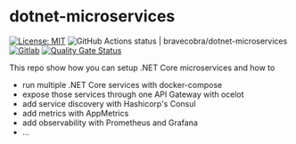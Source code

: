 # dotnet-microservices
[![License: MIT](https://img.shields.io/badge/License-MIT-green.svg)](https://opensource.org/licenses/MIT)
![GitHub Actions status | bravecobra/dotnet-microservices](https://github.com/bravecobra/dotnet-microservices/workflows/Build/badge.svg)
[![Gitlab](https://gitlab.com/bravecobra/dotnet-microservices/badges/master/pipeline.svg)](https://gitlab.com/bravecobra/dotnet-microservices/commits/master)
[![Quality Gate Status](https://sonarcloud.io/api/project_badges/measure?project=dotnet-microservices&metric=alert_status)](https://sonarcloud.io/dashboard?id=dotnet-microservices)

This repo show how you can setup .NET Core microservices and how to

* run multiple .NET Core services with docker-compose
* expose those services through one API Gateway with ocelot
* add service discovery with Hashicorp's Consul
* add metrics with AppMetrics
* add observability with Prometheus and Grafana
* ...
